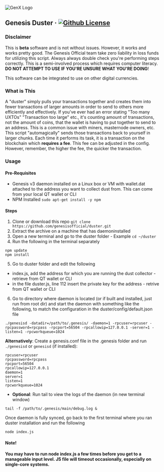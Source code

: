 ![GenX Logo](https://wiki.genesisnetwork.io/images/thumb/7/75/BrandBlueBlue.png/750px-BrandBlueBlue.png "Genesis")

## Genesis Duster &middot; [![Github License](https://img.shields.io/npm/l/express.svg)](https://github.com/genesisofficial/duster/LICENSE)

### Disclaimer
This is **beta** software and is not without issues. However, it works and works pretty good. The Genesis Official team take zero liability in loss funds for utilizing this script. Always always double check you're performing steps correctly. This is a semi-involved process which requires computer literacy. **DO NOT ATTEMPT TO USE IF YOU'RE UNSURE WHAT YOU'RE DOING**!

This software can be integrated to use on other digital currencies.

### What is This
A "duster" simply pulls your transactions together and creates them into fewer transactions of larger amounts in order to send to others more efficiently and effectively. If you've ever had an error stating "Too many UXTOs" "Transaction too large" etc., it's counting amount of transactions, not the amount of coins, that the wallet is having to put together to send to an address. This is a common issue with miners, masternode owners, etc. This script "automagically" sends those transactions back to yourself in larger chunks. Each time it performs its task, it is a transaction on the blockchain which **requires a fee**. This fee can be adjusted in the config. However, remember, the higher the fee, the quicker the transaction.

### Usage
#### Pre-Requisites
* Genesis v3 daemon installed on a Linux box or VM with wallet.dat attached to the address you want to collect dust from. This can come from your local QT wallet or CLI
* NPM Installed ```sudo apt-get install -y npm```
#### Steps
1) Clone or download this repo ```git clone https://github.com/genesisofficial/duster.git```
2) Extract the archive on a machine that has daemoninstalled
3) Open a new terminal and go to the duster folder - Example ```cd ~/duster```
4) Run the following in the terminal separately
```
npm update
npm install
```
5) Go to duster folder and edit the following
* index.js, add the address for which you are running the dust collector - retrieve from QT wallet or CLI
* in the file duster.js, line 112 insert the private key for the address - retrive from QT wallet or CLI
6) Go to directory where daemon is located (or if built and installed, just run from root dir) and start the daemon with something like the following, to match the configuration in the duster/config/default.json file
```
./genesisd -datadir=/path/to/.genesis/ -daemon=1 -rpcuser=rpcuser -rpcpassword=rpcpass -rpcport=56504 -rpcallowip=127.0.0.1 -server=1 -listen=1 -rpcworkqueue=1024
```
**Alternatively**: Create a genesis.conf file in the .genesis folder and run ```./genesisd``` or ```genesisd``` (if installed):
```
rpcuser=rpcuser
rpcpassword=rpcpass
rpcport=56504
rpcallowip=127.0.0.1
daemon=1
server=1
listen=1
rpcworkqueue=1024
```
* **Optional**: Run tail to view the logs of the daemon (in new terminal window)
```
tail -f /path/to/.genesis/main/debug.log &
```
Once daemon is fully synced, go back to the first terminal where you ran duster installation and run the following
```
node index.js
```
#### Note!
**You may have to run node index.js a few times before you get to a manageable input level. JS file will timeout occasionally, especially on single-core systems.**

